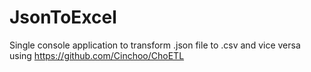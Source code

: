 # JsonToExcel
Single console application to transform .json file to .csv and vice versa using https://github.com/Cinchoo/ChoETL
